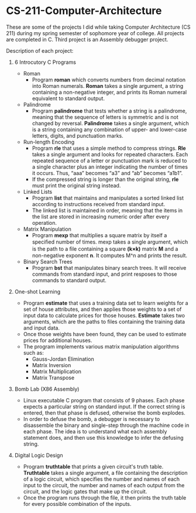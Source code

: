 # CS-211-Computer-Architecture
These are some of the projects I did while taking Computer Architecture (CS 211) during my spring semester of sophomore year of college. All projects are completed in C. Third project is an Assembly debugger project.

Description of each project:
  1. 6 Introcutory C Programs
      - Roman
        - Program **roman** which converts numbers from decimal notation into Roman numerals. **Roman** takes a single argument, a string                   containing a non-negative integer, and prints its Roman numeral equivalent to standard output.
      - Palindrome
        - Program **palindrome** that tests whether a string is a palindrome, meaning that the sequence of letters is symmetric and is not               changed by reversal. **Palindrome** takes a single argument, which is a string containing any combination of upper- and lower-case             letters, digits, and punctuation marks.
      - Run-length Encoding
        - Program **rle** that uses a simple method to compress strings. **Rle** takes a single argument and looks for repeated characters. Each             repeated sequence of a letter or punctuation mark is reduced to a single character plus an integer indicating the number of               times it occurs. Thus, “aaa” becomes “a3” and “ab” becomes “a1b1”. 
        - If the compressed string is longer than the original string, **rle** must print the original string instead. 
      - Linked Lists
        - Program **list** that maintains and manipulates a sorted linked list according to instructions received from standard input.
        - The linked list is maintained in order, meaning that the items in the list are stored in increasing numeric order after every           operation.
      - Matrix Manipulation
        - Program **mexp** that multiplies a square matrix by itself a speciﬁed number of times. mexp takes a single argument, which is the           path to a ﬁle containing a square **(k×k)** matrix **M** and a non-negative exponent **n**. It computes M^n and prints the               result. 
      - Binary Search Trees
        - Program **bst** that manipulates binary search trees. It will receive commands from standard input, and print resposes to those             commands to standard output.
       

  2. One-shot Learning
        - Program **estimate** that uses a training data set to learn weights for a set of house
         attributes, and then applies those weights to a set of input data to calculate prices for those houses.
         **Estimate** takes two arguments, which are the paths to files containing the training data and input
         data.
       - Once those weights have been found, they can be used to estimate prices for additional houses.
       - The program implements various matrix manipulation algorithms such as:
         - Gauss-Jordan Elimination
         - Matrix Inversion
         - Matrix Multiplication
         - Matrix Transpose
         
  3. Bomb Lab (X86 Assembly)
        - Linux executable C program that consists of 9 phases. Each phase expects a particular string on standard input.  If the                 correct string is entered, then that phase is defused, otherwise the bomb explodes.
        - In order to defuse the bomb, a debugger is necessary to disassemble the binary and single-step through the machine code in               each phase. The idea is to understand what each assembly statement does, and then use this knowledge to infer the defusing               string.
        
  4. Digital Logic Design
        - Program **truthtable** that prints a given circuit's truth table. **Truthtable** takes a single argument, a file containing             the description of a logic circuit, which specifies the number and names of each input to the circuit, the number and names of           each output from the circuit, and the logic gates that make up the circuit.
        - Once the program runs through the file, it then prints the truth table for every possible combination of the inputs.
      
